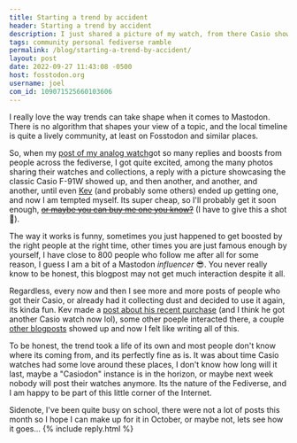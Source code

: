 ```yaml
---
title: Starting a trend by accident
header: Starting a trend by accident
description: I just shared a picture of my watch, from there Casio showed up, and now a small trend started on Fosstodon for some reason. It's now out of my control but I am here for it...
tags: community personal fediverse ramble
permalink: /blog/starting-a-trend-by-accident/
layout: post
date: 2022-09-27 11:43:08 -0500
host: fosstodon.org
username: joel
com_id: 109071525660103606
---
```


I really love the way trends can take shape when it comes to Mastodon. There is no algorithm that shapes your view of a topic, and the local timeline is quite a lively community, at least on Fosstodon and similar places.

So, when my [post of my analog watch](https://fosstodon.org/@joel/109005194088466959)got so many replies and boosts from people across the fediverse, I got quite excited, among the many photos sharing their watches and collections, a reply with a picture showcasing the classic Casio F-91W showed up, and then another, and another, and another, until even [Kev](https://fosstodon.org/@kev) (and probably some others) ended up getting one, and now I am tempted myself. Its super cheap, so I'll probably get it soon enough, [~~or maybe you can buy me one you know?~~](https://joelchrono12.xyz/paypal) (I have to give this a shot 🤣).


The way it works is funny, sometimes you just happened to get boosted by the right people at the right time, other times you are just famous enough by yourself, I have close to 800 people who follow me after all for some reason, I guess I am a bit of a Mastodon *influencer* 😎. You never really know to be honest, this blogpost may not get much interaction despite it all.

Regardless, every now and then I see more and more posts of people who got their Casio, or already had it collecting dust and decided to use it again, its kinda fun. Kev made a [post about his recent purchase](https://kevquirk.com/the-casio-f-91w-is-the-best-smartwatch/) (and I think he got another Casio watch now lol), some other poeple interacted there, a couple [other blogposts](https://ruario.flounder.online/gemlog/2022-09-26_nostalgia_and_technology.gmi) showed up and now I felt like writing all of this.

To be honest, the trend took a life of its own and most people don't know where its coming from, and its perfectly fine as is. It was about time Casio watches had some love around these places, I don't know how long will it last, maybe a "Casiodon" instance is in the horizon, or maybe next week nobody will post their watches anymore. Its the nature of the Fediverse, and I am happy to be part of this little corner of the Internet.

Sidenote, I've been quite busy on school, there were not a lot of posts this month so I hope I can make up for it in October, or maybe not, lets see how it goes...
{% include reply.html %}
